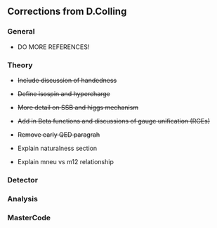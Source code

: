 ## Corrections from D.Colling

### General

* DO MORE REFERENCES!

### Theory

* ~~Include discussion of handedness~~

* ~~Define isospin and hypercharge~~

* ~~More detail on SSB and higgs mechanism~~

* ~~Add in Beta functions and discussions of gauge unification (RGEs)~~

* ~~Remove early QED paragrah~~

* Explain naturalness section

* Explain mneu vs m12 relationship

### Detector

### Analysis

### MasterCode
